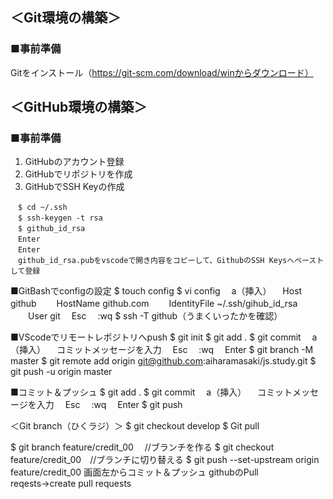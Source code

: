 ## ＜Git環境の構築＞
### ■事前準備
Gitをインストール（https://git-scm.com/download/winからダウンロード）

## ＜GitHub環境の構築＞
### ■事前準備
1. GitHubのアカウント登録
2. GitHubでリポジトリを作成
3. GitHubでSSH Keyの作成
```
　$ cd ~/.ssh
　$ ssh-keygen -t rsa
　$ github_id_rsa
　Enter
　Enter
　github_id_rsa.pubをvscodeで開き内容をコピーして、GithubのSSH Keysへペーストして登録
```

■GitBashでconfigの設定
$ touch config
$ vi config
　a（挿入）
　Host github
　　HostName github.com
　　IdentityFile ~/.ssh/gihub_id_rsa
　　User git
　Esc
　:wq
$ ssh -T github（うまくいったかを確認）

■VScodeでリモートレポジトリへpush
$ git init
$ git add .
$ git commit
　a（挿入）
　コミットメッセージを入力
　Esc
　:wq
　Enter
$ git branch -M master
$ git remote add origin git@github.com:aiharamasaki/js.study.git
$ git push -u origin master

■コミット＆プッシュ
$ git add .
$ git commit
　a（挿入）
　コミットメッセージを入力
　Esc
　:wq
　Enter
$ git push


＜Git branch（ひくラジ）＞
$ git checkout develop
$ Git pull

$ git branch feature/credit_00 　//ブランチを作る
$ git checkout feature/credit_00　//ブランチに切り替える
$ git push --set-upstream origin feature/credit_00
画面左からコミット＆プッシュ
githubのPull reqests→create pull requests
